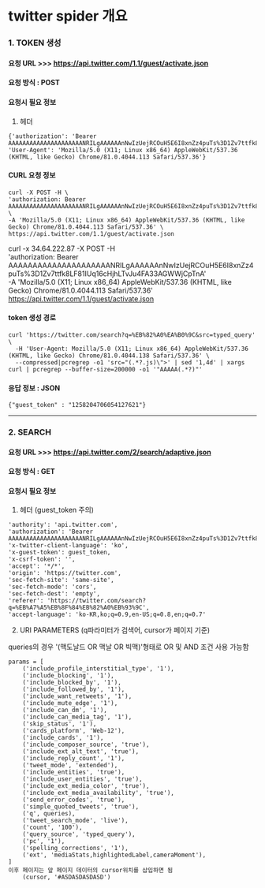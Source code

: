 # twitter spider 개요

### 1. TOKEN 생성

#### 요청 URL >>> https://api.twitter.com/1.1/guest/activate.json

#### 요청 방식 : POST

#### 요청시 필요 정보
1. 헤더
```
{'authorization': 'Bearer AAAAAAAAAAAAAAAAAAAAANRILgAAAAAAnNwIzUejRCOuH5E6I8xnZz4puTs%3D1Zv7ttfk8LF81IUq16cHjhLTvJu4FA33AGWWjCpTnA',
'User-Agent': 'Mozilla/5.0 (X11; Linux x86_64) AppleWebKit/537.36 (KHTML, like Gecko) Chrome/81.0.4044.113 Safari/537.36'}
```

#### CURL 요청 정보
```
curl -X POST -H \
'authorization: Bearer AAAAAAAAAAAAAAAAAAAAANRILgAAAAAAnNwIzUejRCOuH5E6I8xnZz4puTs%3D1Zv7ttfk8LF81IUq16cHjhLTvJu4FA33AGWWjCpTnA' \
-A 'Mozilla/5.0 (X11; Linux x86_64) AppleWebKit/537.36 (KHTML, like Gecko) Chrome/81.0.4044.113 Safari/537.36' \
https://api.twitter.com/1.1/guest/activate.json
```

curl -x 34.64.222.87 -X POST -H \
'authorization: Bearer AAAAAAAAAAAAAAAAAAAAANRILgAAAAAAnNwIzUejRCOuH5E6I8xnZz4puTs%3D1Zv7ttfk8LF81IUq16cHjhLTvJu4FA33AGWWjCpTnA' \
-A 'Mozilla/5.0 (X11; Linux x86_64) AppleWebKit/537.36 (KHTML, like Gecko) Chrome/81.0.4044.113 Safari/537.36' \
https://api.twitter.com/1.1/guest/activate.json
#### token 생성 경로
```
curl 'https://twitter.com/search?q=%EB%82%A0%EA%B0%9C&src=typed_query' \
  -H 'User-Agent: Mozilla/5.0 (X11; Linux x86_64) AppleWebKit/537.36 (KHTML, like Gecko) Chrome/81.0.4044.138 Safari/537.36' \
  --compressed|pcregrep -o1 'src="(.*?.js)\">' | sed '1,4d' | xargs curl | pcregrep --buffer-size=200000 -o1 '"AAAAA(.*?)"'
```

#### 응답 정보 : JSON
    {"guest_token" : "1258204706054127621"}

---
### 2. SEARCH
#### 요청 URL >>> https://api.twitter.com/2/search/adaptive.json
#### 요청 방식 : GET
#### 요청시 필요 정보
1. 헤더 (guest_token 주의)
```
'authority': 'api.twitter.com',
'authorization': 'Bearer AAAAAAAAAAAAAAAAAAAAANRILgAAAAAAnNwIzUejRCOuH5E6I8xnZz4puTs%3D1Zv7ttfk8LF81IUq16cHjhLTvJu4FA33AGWWjCpTnA',
'x-twitter-client-language': 'ko',
'x-guest-token': guest_token,
'x-csrf-token': '',
'accept': '*/*',
'origin': 'https://twitter.com',
'sec-fetch-site': 'same-site',
'sec-fetch-mode': 'cors',
'sec-fetch-dest': 'empty',
'referer': 'https://twitter.com/search?q=%EB%A7%A5%EB%8F%84%EB%82%A0%EB%93%9C',
'accept-language': 'ko-KR,ko;q=0.9,en-US;q=0.8,en;q=0.7'
```

2. URI PARAMETERS (q파라미터가 검색어, cursor가 페이지 기준)

queries의 경우 '(맥도날드 OR 맥날 OR 빅맥)'형태로 OR 및 AND 조건 사용 가능함
```
params = [
    ('include_profile_interstitial_type', '1'),
    ('include_blocking', '1'),
    ('include_blocked_by', '1'),
    ('include_followed_by', '1'),
    ('include_want_retweets', '1'),
    ('include_mute_edge', '1'),
    ('include_can_dm', '1'),
    ('include_can_media_tag', '1'),
    ('skip_status', '1'),
    ('cards_platform', 'Web-12'),
    ('include_cards', '1'),
    ('include_composer_source', 'true'),
    ('include_ext_alt_text', 'true'),
    ('include_reply_count', '1'),
    ('tweet_mode', 'extended'),
    ('include_entities', 'true'),
    ('include_user_entities', 'true'),
    ('include_ext_media_color', 'true'),
    ('include_ext_media_availability', 'true'),
    ('send_error_codes', 'true'),
    ('simple_quoted_tweets', 'true'),
    ('q', queries),
    ('tweet_search_mode', 'live'),
    ('count', '100'),
    ('query_source', 'typed_query'),
    ('pc', '1'),
    ('spelling_corrections', '1'),
    ('ext', 'mediaStats,highlightedLabel,cameraMoment'),
]
이후 페이지는 앞 페이지 데이터의 cursor위치를 삽입하면 됨
    (cursor, '#ASDASDASDASD')
```